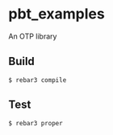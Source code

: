 pbt_examples
=====

An OTP library

Build
-----

    $ rebar3 compile

Test
-----

    $ rebar3 proper